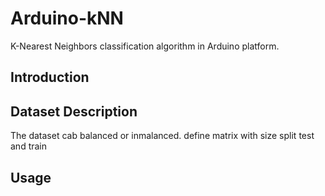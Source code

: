 # Arduino-kNN
K-Nearest Neighbors classification algorithm in Arduino platform.

## Introduction ##

## Dataset Description ##
The dataset cab balanced or inmalanced.
define matrix with size
split test and train
## Usage ##

